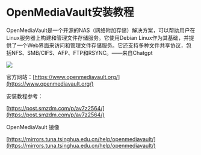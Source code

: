 # OpenMediaVault安装教程

OpenMediaVault是一个开源的NAS（网络附加存储）解决方案，可以帮助用户在Linux服务器上构建和管理文件存储服务。它使用Debian Linux作为其基础，并提供了一个Web界面来访问和管理文件存储服务。它还支持多种文件共享协议，包括NFS、SMB/CIFS、AFP、FTP和RSYNC。——来自Chatgpt

![](https://www.openmediavault.org/wp-content/uploads/2016/09/header_logo3.png)

官方网站：[https://www.openmediavault.org/](https://www.openmediavault.org/)

安装教程参考：

[https://post.smzdm.com/p/av7z2564/](https://post.smzdm.com/p/av7z2564/)

OpenMediaVault 镜像

[https://mirrors.tuna.tsinghua.edu.cn/help/openmediavault/](https://mirrors.tuna.tsinghua.edu.cn/help/openmediavault/)
